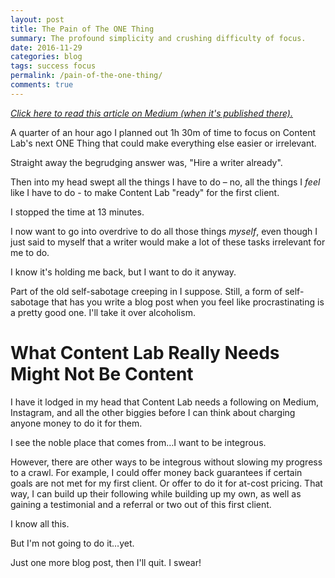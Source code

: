 ```yaml
---
layout: post
title: The Pain of The ONE Thing
summary: The profound simplicity and crushing difficulty of focus.
date: 2016-11-29 
categories: blog
tags: success focus
permalink: /pain-of-the-one-thing/
comments: true
---
```


*<a href="https://medium.com/@jsmathison/the-pain-of-the-one-thing-b8e1b75590ca">Click here to read this article on Medium (when it's published there).</a>*

A quarter of an hour ago I planned out 1h 30m of time to focus on Content Lab's next ONE Thing that could make everything else easier or irrelevant. 

Straight away the begrudging answer was, "Hire a writer already".

Then into my head swept all the things I have to do – no, all the things I *feel* like I have to do - to make Content Lab "ready" for the first client. 

I stopped the time at 13 minutes. 

I now want to go into overdrive to do all those things *myself*, even though I just said to myself that a writer would make a lot of these tasks irrelevant for me to do. 

I know it's holding me back, but I want to do it anyway. 

Part of the old self-sabotage creeping in I suppose. Still, a form of self-sabotage that has you write a blog post when you feel like procrastinating is a pretty good one. I'll take it over alcoholism. 

# What Content Lab Really Needs Might Not Be Content

I have it lodged in my head that Content Lab needs a following on Medium, Instagram, and all the other biggies before I can think about charging anyone money to do it for them. 

I see the noble place that comes from…I want to be integrous. 

However, there are other ways to be integrous without slowing my progress to a crawl. For example, I could offer money back guarantees if certain goals are not met for my first client. Or offer to do it for at-cost pricing. That way, I can build up their following while building up my own, as well as gaining a testimonial and a referral or two out of this first client. 

I know all this. 

But I'm not going to do it…yet. 

Just one more blog post, then I'll quit. I swear! 